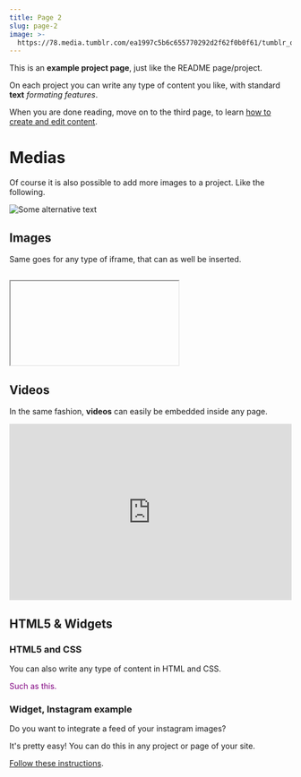 ```yaml
---
title: Page 2
slug: page-2
image: >-
  https://78.media.tumblr.com/ea1997c5b6c655770292d2f62f0b0f61/tumblr_osxwtt7uZG1twkjb3o1_1280.png
---
```

This is an **example project page**, just like the README page/project.

On each project you can write any type of content you like, with standard **text** _formating features_.

When you are done reading, move on to the third page, to learn [how to create and edit content](create-edit-content).



# Medias

Of course it is also possible to add more images to a project. Like the following.

![Some alternative text](/medias/uploads/tumblr_n5fhl6iy8u1twkjb3o1_1280.jpg)

## Images

Same goes for any type of iframe, that can as well be inserted.

## <iframe>

<iframe width="100%" height="120" src="https://www.mixcloud.com/widget/iframe/?hide_cover=1&feed=%2Fterahertzradiation%2Fbergamote-terahertz-radiation%2F" frameborder="0" ></iframe>

## Videos

In the same fashion, **videos** can easily be embedded inside any page.

<iframe width="100%" height="315" src="https://www.youtube.com/embed/C_vy0TY8m98" frameborder="0" allow="autoplay; encrypted-media" allowfullscreen></iframe>

## HTML5 & Widgets

### HTML5 and CSS

You can also write any type of content in HTML and CSS.

<p style="color: purple;">Such as this.</p>

### Widget, Instagram example

Do you want to integrate a feed of your instagram images?

It's pretty easy! You can do this in any project or page of your site.

[Follow these instructions](https://instagram.internet4000.com/).

<i4k-image-feed instagram-access-token="7110945664.db1fb5e.d769baf2fbb4415295e5e537ec8a7e41"></i4k-image-feed><script src="https://cdn.jsdelivr.net/npm/i4k-image-feed" async=""></script>
